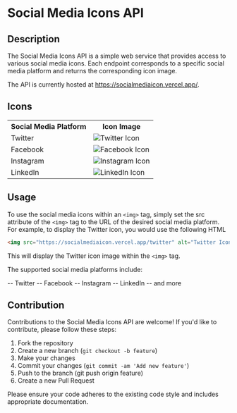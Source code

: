 # Social Media Icons API

## Description

The Social Media Icons API is a simple web service that provides access to various social media icons. Each endpoint corresponds to a specific social media platform and returns the corresponding icon image.

The API is currently hosted at <a href="https://socialmediaicon.vercel.app/">https://socialmediaicon.vercel.app/</a>.


## Icons
<div align="center">
        <table>
                <tr>
                    <th>Social Media Platform</th>
                    <th>Icon Image</th>
                </tr>
                <tr>
                    <td>Twitter</td>
                    <td><img src="https://socialmediaicon.vercel.app/twitter" alt="Twitter Icon"></td>
                </tr>
                <tr>
                    <td>Facebook</td>
                    <td><img src="https://socialmediaicon.vercel.app/facebook" alt="Facebook Icon"></td>
                </tr>
                <tr>
                    <td>Instagram</td>
                    <td><img src="https://socialmediaicon.vercel.app/instagram" alt="Instagram Icon"></td>
                </tr>
                <tr>
                    <td>LinkedIn</td>
                    <td><img src="https://socialmediaicon.vercel.app/linkedin" alt="LinkedIn Icon"></td>
                </tr>
        </table>
</div>

## Usage

To use the social media icons within an `<img>` tag, simply set the src attribute of the `<img>` tag to the URL of the desired social media platform. For example, to display the Twitter icon, you would use the following HTML

```html
<img src="https://socialmediaicon.vercel.app/twitter" alt="Twitter Icon">
```

This will display the Twitter icon image within the `<img>` tag.

The supported social media platforms include:

-- Twitter
-- Facebook
-- Instagram
-- LinkedIn
-- and more 

## Contribution

Contributions to the Social Media Icons API are welcome! If you'd like to contribute, please follow these steps:

1. Fork the repository
2. Create a new branch (`git checkout -b feature`)
3. Make your changes
4. Commit your changes (`git commit -am 'Add new feature'`)
5. Push to the branch (git push origin feature)
6. Create a new Pull Request

Please ensure your code adheres to the existing code style and includes appropriate documentation.
